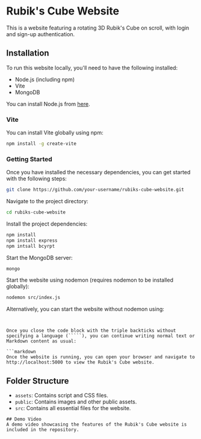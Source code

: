 # Rubik's Cube Website

This is a website featuring a rotating 3D Rubik's Cube on scroll, with login and sign-up authentication.

## Installation

To run this website locally, you'll need to have the following installed:

- Node.js (including npm)
- Vite
- MongoDB

You can install Node.js from [here](https://nodejs.org/).
### Vite

You can install Vite globally using npm:

```bash
npm install -g create-vite
```

### Getting Started

Once you have installed the necessary dependencies, you can get started with the following steps:

```bash
git clone https://github.com/your-username/rubiks-cube-website.git

```
Navigate to the project directory:

```bash
cd rubiks-cube-website
```
Install the project dependencies:
```bash
npm install
npm install express
npm intsall bcyrpt
```
Start the MongoDB server:
```bash
mongo

```

Start the website using nodemon (requires nodemon to be installed globally):
```bash
nodemon src/index.js

```
Alternatively, you can start the website without nodemon using:

```less


Once you close the code block with the triple backticks without specifying a language (`````), you can continue writing normal text or Markdown content as usual:

```markdown
Once the website is running, you can open your browser and navigate to http://localhost:5000 to view the Rubik's Cube website.
```
## Folder Structure

- `assets`: Contains script and CSS files.
- `public`: Contains images and other public assets.
- `src`: Contains all essential files for the website.


```
## Demo Video
A demo video showcasing the features of the Rubik's Cube website is included in the repository. 










